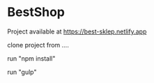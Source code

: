 # BestShop

Project available at https://best-sklep.netlify.app

clone project from .... 

run "npm install"

run "gulp"